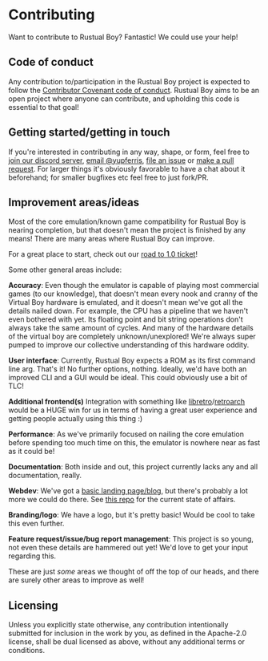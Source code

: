 # Contributing

Want to contribute to Rustual Boy? Fantastic! We could use your help!

## Code of conduct

Any contribution to/participation in the Rustual Boy project is expected to follow the [Contributor Covenant code of conduct](CODE_OF_CONDUCT.md). Rustual Boy aims to be an open project where anyone can contribute, and upholding this code is essential to that goal!

## Getting started/getting in touch

If you're interested in contributing in any way, shape, or form, feel free to [join our discord server](https://discord.gg/65j9YMA), [email @yupferris](mailto:yupferris@gmail.com), [file an issue](https://github.com/emu-rs/rustual-boy/issues) or [make a pull request](https://github.com/emu-rs/rustual-boy/pulls). For larger things it's obviously favorable to have a chat about it beforehand; for smaller bugfixes etc feel free to just fork/PR.

## Improvement areas/ideas

Most of the core emulation/known game compatibility for Rustual Boy is nearing completion, but that doesn't mean the project is finished by any means! There are many areas where Rustual Boy can improve.

For a great place to start, check out our [road to 1.0 ticket](https://github.com/emu-rs/rustual-boy/issues/22)!

Some other general areas include:

**Accuracy**: Even though the emulator is capable of playing most commercial games (to our knowledge), that doesn't mean every nook and cranny of the Virtual Boy hardware is emulated, and it doesn't mean we've got all the details nailed down. For example, the CPU has a pipeline that we haven't even bothered with yet. Its floating point and bit string operations don't always take the same amount of cycles. And many of the hardware details of the virtual boy are completely unknown/unexplored! We're always super pumped to improve our collective understanding of this hardware oddity.

**User interface**: Currently, Rustual Boy expects a ROM as its first command line arg. That's it! No further options, nothing. Ideally, we'd have both an improved CLI and a GUI would be ideal. This could obviously use a bit of TLC!

**Additional frontend(s)** Integration with something like [libretro](https://www.libretro.com/)/[retroarch](https://www.libretro.com/index.php/retroarch-2/) would be a HUGE win for us in terms of having a great user experience and getting people actually using this thing :)

**Performance**: As we've primarily focused on nailing the core emulation before spending too much time on this, the emulator is nowhere near as fast as it could be!

**Documentation**: Both inside and out, this project currently lacks any and all documentation, really.

**Webdev**: We've got a [basic landing page/blog](http://rustualboy.com/), but there's probably a lot more we could do there. See [this repo](https://github.com/yupferris/rustual-boy-www) for the current state of affairs.

**Branding/logo**: We have a logo, but it's pretty basic! Would be cool to take this even further.

**Feature request/issue/bug report management**: This project is so young, not even these details are hammered out yet! We'd love to get your input regarding this.

These are just _some_ areas we thought of off the top of our heads, and there are surely other areas to improve as well!

## Licensing

Unless you explicitly state otherwise, any contribution intentionally submitted for inclusion in the work by you, as defined in the Apache-2.0 license, shall be dual licensed as above, without any additional terms or conditions.
